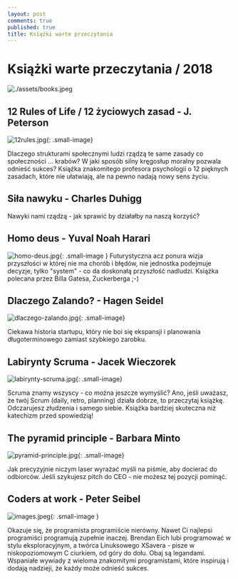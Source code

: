 ```yaml
---
layout: post
comments: true
published: true
title: Książki warte przeczytania
---
```



<style type="text/css">
  .small-image {
    max-width: 100px; float: left; margin-left: 0px; margin-right: 20px; margin-bottom: 40px; 
  }
  
</style>
# Książki warte przeczytania / 2018

![./assets/books.jpeg]({{site.baseurl}}/assets/books.jpeg)

## 12 Rules of Life / 12 życiowych zasad -  J. Peterson
![12rules.jpg]({{site.baseurl}}/assets/12rules.jpg){: .small-image}

Dlaczego strukturami społecznymi ludzi rządzą te same zasady co społeczności ... krabów?
W jaki sposób silny kręgosłup moralny pozwala odnieść sukces? 
Książka znakomitego profesora psychologii o 12 pięknych zasadach, które nie ułatwiają, ale na pewno nadają nowy sens życiu.
<div style="clear:both;"></div>


## Siła nawyku - Charles Duhigg

Nawyki nami rządzą - jak sprawić by działałby na naszą korzyść?


## Homo deus - Yuval Noah Harari

![homo-deus.jpg]({{site.baseurl}}/assets/homo-deus.jpg){: .small-image }
Futurystyczna acz ponura wizja przyszłości w której nie ma chorób i błędów, nie jednostka podejmuje decyzje, tylko "system" - co da doskonałą przyszłość nadludzi. Książka polecana przez Billa Gatesa, Zuckerberga ;-)
<div style="clear:both;"></div>


## Dlaczego Zalando? - Hagen Seidel

![dlaczego-zalando.jpg]({{site.baseurl}}/assets/dlaczego-zalando.jpg){: .small-image}

Ciekawa historia startupu, który nie boi się ekspansji i planowania długoterminowego zamiast szybkiego zarobku.
<div style="clear:both;"></div>


## Labirynty Scruma - Jacek Wieczorek

![labirynty-scruma.jpg]({{site.baseurl}}/assets/labirynty-scruma.jpg){: .small-image}

Scruma znamy wszyscy - co można jeszcze wymyślić? Ano, jeśli uważasz, że twój Scrum (daily, retro, planning) działa dobrze, to przeczytaj książkę. Odczarujesz złudzenia i samego siebie. Książka bardziej skuteczna niż katechizm przed spowiedzią!
<div style="clear:both;"></div>


## The pyramid principle - Barbara Minto
![pyramid-principle.jpg]({{site.baseurl}}/assets/pyramid-principle.jpg){: .small-image}

Jak precyzyjnie niczym laser wyrażać myśli na piśmie, aby docierać do odbiorców. Jeśli szykujesz pitch do CEO - nie możesz tej pozycji pominąć.
<div style="clear:both;"></div>


## Coders at work - Peter Seibel

![images.jpeg]({{site.baseurl}}/assets/images.jpeg){: .small-image }

Okazuje się, że programista programiście nierówny. Nawet Ci najlepsi programiści programują zupełnie inaczej. Brendan Eich lubi programować w stylu eksploracyjnym, a twórca Linuksowego XSavera - pisze w niskopoziomowym C ciurkiem, od góry do dołu. Obaj są legandami. Wspaniałe wywiady z wieloma znakomitymi programistami, które inspirują i dodają nadzieji, że każdy może odnieść sukces.
